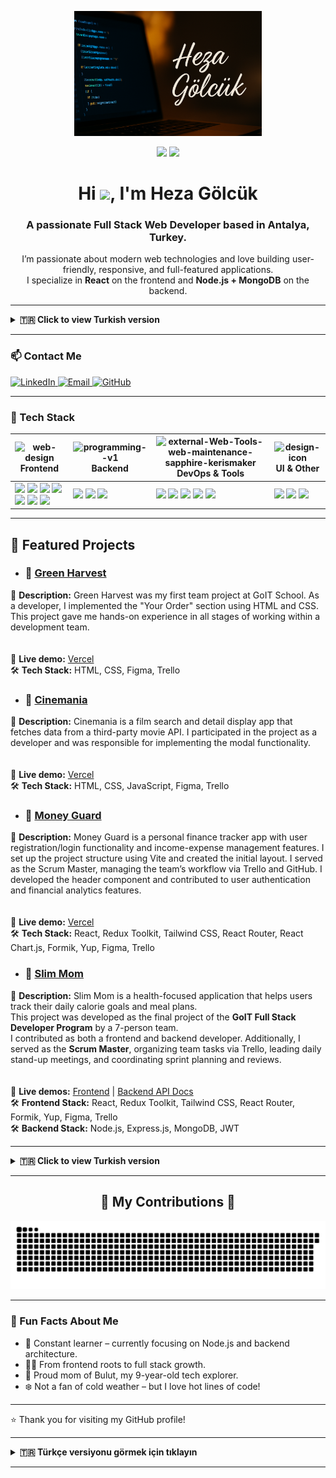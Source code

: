 <p align="center">
  <img src="https://github.com/Hezaarfenn/Hezaarfenn/blob/output/FullStack.png" alt="Heza Gölcük GitHub Banner" width="300px" />
</p>

<div align="center">
  <img height="150" src="https://media4.giphy.com/media/v1.Y2lkPTc5MGI3NjExYWd0bWYxa3A4c244dWYzOTV6ZWlrNW9oOWhmczh6dmFkMmEwZndxYyZlcD12MV9pbnRlcm5hbF9naWZfYnlfaWQmY3Q9Zw/L1R1tvI9svkIWwpVYr/giphy.gif" />
  <img height="150" src="https://media1.giphy.com/media/v1.Y2lkPTc5MGI3NjExN3dxcDl4a3U1MGo1Mng2MHJ5c3Q1OGxrYjhlYmMzZ2Exajl2anBlNCZlcD12MV9pbnRlcm5hbF9naWZfYnlfaWQmY3Q9Zw/1MSVKRopegDjYONwdF/giphy.gif" />
</div>

<h1 align="center">Hi <img align="center" src="https://emojis.slackmojis.com/emojis/images/1577305505/7373/hand_wave.gif?1577305505" width="50" />, I'm Heza Gölcük</h1>
<h3 align="center">A passionate Full Stack Web Developer based in Antalya, Turkey.</h3>

<p align="center">
  I’m passionate about modern web technologies and love building user-friendly, responsive, and full-featured applications.<br/>
  I specialize in <strong>React</strong> on the frontend and <strong>Node.js + MongoDB</strong> on the backend.
</p>

---

<details>
<summary><b>🇹🇷 Click to view Turkish version</b></summary>

<h1 align="center">Merhaba <img align="center" src="https://emojis.slackmojis.com/emojis/images/1577305505/7373/hand_wave.gif?1577305505" width="50" /> Ben Heza Gölcük</h1>
<h3 align="center">Antalya, Türkiye'de yaşayan bir Full Stack Web Geliştiricisiyim.</h3>

<p align="center">
  Modern web teknolojilerine tutku ile bağlıyım. Kullanıcı dostu, duyarlı ve fonksiyonel uygulamalar geliştirmeyi seviyorum.<br/>
  Frontend'de <strong>React</strong>, Backend'de ise <strong>Node.js + MongoDB</strong> ile çalışıyorum.
</p>

</details>

---

### 📫 Contact Me

<p align="left">
  <a href="https://www.linkedin.com/in/heza-g%C3%B6lc%C3%BCk-8a2279312/" target="_blank">
    <img src="https://raw.githubusercontent.com/maurodesouza/profile-readme-generator/master/src/assets/icons/social/linkedin/default.svg" width="52" height="40" alt="LinkedIn" />
  </a>
  <a href="mailto:h.golcuk91@outlook.com" target="_blank">
    <img src="https://upload.wikimedia.org/wikipedia/commons/thumb/7/7e/Gmail_icon_%282020%29.svg/512px-Gmail_icon_%282020%29.svg.png?20221017173631" width="48" alt="Email" />
  </a>
  <a href="https://github.com/hezaarfenn" target="_blank">
    <img src="https://skillicons.dev/icons?i=github" width="40" alt="GitHub" />
  </a>

</p>

---

### 💼 Tech Stack

| <img width="25" height="25" align="center" src="https://img.icons8.com/color/48/web-design.png" alt="web-design"/> Frontend | <img width="30" height="30" align="center" src="https://img.icons8.com/color/48/programming--v1.png" alt="programming--v1"/> Backend | <img width="20" height="20" align="center" src="https://img.icons8.com/external-sapphire-kerismaker/48/external-Web-Tools-web-maintenance-sapphire-kerismaker.png" alt="external-Web-Tools-web-maintenance-sapphire-kerismaker"/> DevOps & Tools | <img width="20" height="20" align="center" src="https://img.icons8.com/color/48/design--v1.png" alt="design-icon"/> UI & Other |
|----------|---------|----------------|------------|
| <img src="https://skillicons.dev/icons?i=html" height="40"/> <img src="https://skillicons.dev/icons?i=css" height="40"/> <img src="https://skillicons.dev/icons?i=js" height="40"/> <img src="https://skillicons.dev/icons?i=react" height="40"/> <img src="https://skillicons.dev/icons?i=redux" height="40"/> <img src="https://skillicons.dev/icons?i=tailwind" height="40"/> <img src="https://cdn.simpleicons.org/bootstrap/7952B3" height="40"/> | <img src="https://skillicons.dev/icons?i=nodejs" height="40"/> <img src="https://skillicons.dev/icons?i=express" height="40"/> <img src="https://skillicons.dev/icons?i=mongodb" height="40"/> | <img src="https://cdn.simpleicons.org/git/F05032" height="40"/> <img src="https://skillicons.dev/icons?i=docker" height="40"/> <img src="https://skillicons.dev/icons?i=postman" height="40"/> <img src="https://skillicons.dev/icons?i=vercel" height="40"/> <img src="https://cdn.jsdelivr.net/gh/devicons/devicon/icons/linux/linux-original.svg" height="40"/> | <img src="https://skillicons.dev/icons?i=figma" height="40"/> <img src="https://skillicons.dev/icons?i=vscode" height="40"/> <img src="https://cdn.simpleicons.org/npm/CB3837" height="40"/> |

---

## 🚀 Featured Projects

- ### 📌 [Green Harvest](https://github.com/Tech-Titans-TT/Green-Harvest)  
🧩 **Description:** Green Harvest was my first team project at GoIT School. As a developer, I implemented the "Your Order" section using HTML and CSS. This project gave me hands-on experience in all stages of working within a development team.  
<br>  
🚀 **Live demo:** [Vercel](https://tech-titans-tt.github.io/Green-Harvest/)  
🛠️ **Tech Stack:** HTML, CSS, Figma, Trello

- ### 📌 [Cinemania](https://github.com/GO-IT-C-TAKIMI/cinemania)  
🧩 **Description:** Cinemania is a film search and detail display app that fetches data from a third-party movie API. I participated in the project as a developer and was responsible for implementing the modal functionality.  
<br>  
🚀 **Live demo:** [Vercel](https://go-it-c-takimi.github.io/cinemania/)  
🛠️ **Tech Stack:** HTML, CSS, JavaScript, Figma, Trello

- ### 📌 [Money Guard](https://github.com/GoIT-Grup-B/Money-Guard)  
🧩 **Description:** Money Guard is a personal finance tracker app with user registration/login functionality and income-expense management features. I set up the project structure using Vite and created the initial layout. I served as the Scrum Master, managing the team’s workflow via Trello and GitHub. I developed the header component and contributed to user authentication and financial analytics features.  
<br>  
🚀 **Live demo:** [Vercel](https://money-guard-finovators.vercel.app)  
🛠️ **Tech Stack:** React, Redux Toolkit, Tailwind CSS, React Router, React Chart.js, Formik, Yup, Figma, Trello

- ### 📌 [Slim Mom](https://github.com/GoIT-Grup-B)  
🧩 **Description:** Slim Mom is a health-focused application that helps users track their daily calorie goals and meal plans.  
This project was developed as the final project of the **GoIT Full Stack Developer Program** by a 7-person team.  
I contributed as both a frontend and backend developer. Additionally, I served as the **Scrum Master**, organizing team tasks via Trello, leading daily stand-up meetings, and coordinating sprint planning and reviews.  
<br>  
🚀 **Live demos:** [Frontend](https://slim-mom-frontend-five.vercel.app) | [Backend API Docs](https://slimmom-backend-s8n8.onrender.com/api-docs/)  
🛠️ **Frontend Stack:** React, Redux Toolkit, Tailwind CSS, React Router, Formik, Yup, Figma, Trello  
🛠️ **Backend Stack:** Node.js, Express.js, MongoDB, JWT

---

<details>
<summary><b>🇹🇷 Click to view Turkish version</b></summary>

## 🚀 Projeler

- ### 📌 [Green Harvest](https://github.com/Tech-Titans-TT/Green-Harvest)
🧩 Kısa açıklama: Green Harvest projesi GoIT School'daki ilk takım projemdi. Bir geliştirici olarak HTML ve CSS kullanarak 'Your Order' bölümünü kodladım ve bir takım projesinde yer alan tüm adımları deneyimleyip öğrendim.
<br></br>
🚀 Canlı demo: [Vercel](https://tech-titans-tt.github.io/Green-Harvest/)  
🛠️ Teknolojiler: Html, CSS, Figma, Trello

- ### 📌 [Cinemania](https://github.com/GO-IT-C-TAKIMI/cinemania)
🧩 Kısa açıklama: Cinemania dış bir film API'sinden veri çeken, film arama ve detay görüntüleme uygulamasıdır.Bu ekip projesine geliştirici olarak katıldım ve modal pencere işlevselliğinin uygulanmasından sorumluydum.
<br></br>
🚀 Canlı demo: [Vercel](https://go-it-c-takimi.github.io/cinemania/)  
🛠️ Teknolojiler: Html, CSS, JavaScript, Figma, Trello

- ### 📌 [Money Guard](https://github.com/GoIT-Grup-B/Money-Guard)
🧩 Kısa açıklama: Money Guard kullanıcıların gelir-giderlerini yönetebileceği, giriş/kayıt sistemine sahip bir kişisel finans takip uygulamasıdır. Projenin Vite ile kurulumunu gerçekleştirdim ve başlangıç taslağını oluşturdum. Scrum master olarak ekip sürecini yönettim, Trello ve GitHub yönetimini üstlendim. Projenin header bölümünü kodladım ve kullanıcı kimlik doğrulama ile finansal analiz bileşenlerine katkıda bulundum.
<br></br>
🚀 Canlı demo: [Vercel](https://money-guard-finovators.vercel.app)  
🛠️ Teknolojiler: React, Redux Toolkit, Tailwind CSS, React Router, React Chart.js, Formik, Yup, Figma, Trello

- ### 📌 [Slim Mom](https://github.com/GoIT-Grup-B)
🧩 Kısa açıklama: Slim Mom kullanıcının kalori hedeflerini ve öğünlerini takip etmesine olanak tanıyan sağlık odaklı bir uygulamadır. Bu proje, GoIT Full Stack Developer Programı'nın final projesi olarak 7 kişilik bir ekip tarafından geliştirilmiştir.
Projede hem frontend hem de backend geliştiricisi olarak görev aldım. Aynı zamanda Scrum Master rolünü üstlenerek, takım görevlerinin Trello üzerinden planlanmasını sağladım, günlük stand-up toplantılarını yönettim ve sprint planlama ile değerlendirme süreçlerini koordine ettim.
<br></br>
🚀 Canlı demolar: [Frontend](https://slim-mom-frontend-five.vercel.app) | [Backend API Docs](https://slimmom-backend-s8n8.onrender.com/api-docs/)  
🛠️ Frontend Teknolojiler: React, Redux Toolkit, Tailwind CSS, React Router, Formik, Yup, Figma, Trello
🛠️ Backend Teknolojiler: Node.js, Express.js, MongoDB, JWT

</details>

<!-- ### 📊 GitHub Stats

<p align="center">
  <img src="https://github-readme-stats.vercel.app/api?username=hezaarfenn&show_icons=true&theme=transparent&hide_border=true" />
  <img src="https://github-readme-stats.vercel.app/api/top-langs/?username=hezaarfenn&layout=compact&theme=transparent&hide_border=true" />
  <img src="https://github-readme-streak-stats-eight-nu.vercel.app?user=hezaarfenn&theme=transparent&hide_border=true&border_radius=0" alt="GitHub Streak" />
</p> -->

---

<h2 align="center">🐍 My Contributions 🐍</h2>

<p align="center">
  <img src="https://github.com/Hezaarfenn/Hezaarfenn/blob/output/github-snake-dark.svg" alt="snake gif" />
</p>

---

### 💬 Fun Facts About Me

- 🧠 Constant learner – currently focusing on Node.js and backend architecture.
- 👩‍💻 From frontend roots to full stack growth.
- 🧒 Proud mom of Bulut, my 9-year-old tech explorer.
- ❄️ Not a fan of cold weather – but I love hot lines of code!

---

⭐️ Thank you for visiting my GitHub profile!

---

<details>
<summary><b>🇹🇷 Türkçe versiyonu görmek için tıklayın</b></summary>

### 💬 Hakkımda Mini Bilgiler

- 🧠 Öğrenmeye açık bir geliştiriciyim. Şu an Node.js ve Backend mimarilerine odaklanıyorum.
- 👩‍💻 Frontend’den gelen, backend’le kuvvetlenmiş bir Full Stack yolculuğundayım.
- 🧒 9 yaşındaki oğlum Bulut ile teknoloji dolu bir hayat paylaşıyorum.
- ❄️ Soğuk havaları pek sevmem ama sıcak kod satırlarını çok severim!

---

⭐️ GitHub profilimi ziyaret ettiğiniz için teşekkürler!

</details>

---
